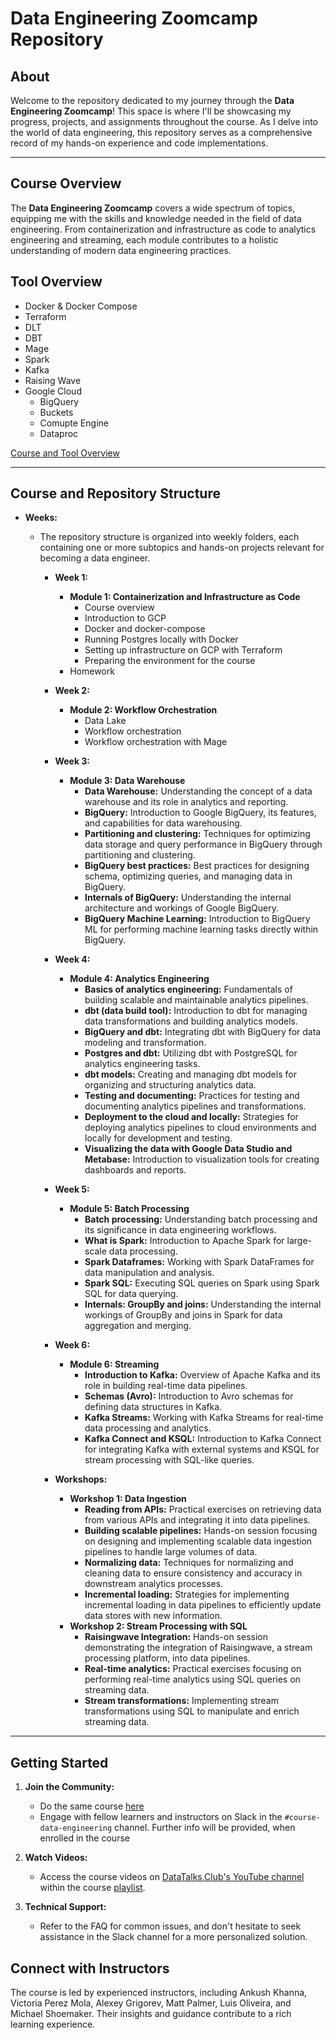 # Data Engineering Zoomcamp Repository

## About

Welcome to the repository dedicated to my journey through the **Data Engineering Zoomcamp**! This space is where I'll be showcasing my progress, projects, and assignments throughout the course. As I delve into the world of data engineering, this repository serves as a comprehensive record of my hands-on experience and code implementations.

---

## Course Overview

The **Data Engineering Zoomcamp** covers a wide spectrum of topics, equipping me with the skills and knowledge needed in the field of data engineering. From containerization and infrastructure as code to analytics engineering and streaming, each module contributes to a holistic understanding of modern data engineering practices.

## Tool Overview

- Docker & Docker Compose
- Terraform 
- DLT
- DBT
- Mage
- Spark
- Kafka
- Raising Wave
- Google Cloud
  - BigQuery
  - Buckets
  - Comupte Engine
  - Dataproc

[Course and Tool Overview](https://github.com/DataTalksClub/data-engineering-zoomcamp/blob/main/images/architecture/arch_v3_workshops.jpg)

---

## Course and Repository Structure

- **Weeks:**
  - The repository structure is organized into weekly folders, each containing one or more subtopics and hands-on projects relevant for becoming a data engineer.
  
    - **Week 1:**
      - **Module 1: Containerization and Infrastructure as Code**
        - Course overview
        - Introduction to GCP
        - Docker and docker-compose
        - Running Postgres locally with Docker
        - Setting up infrastructure on GCP with Terraform
        - Preparing the environment for the course
      - Homework
     
        
    - **Week 2:**
      - **Module 2: Workflow Orchestration**
        - Data Lake
        - Workflow orchestration
        - Workflow orchestration with Mage
    

    - **Week 3:**
      - **Module 3: Data Warehouse**
        - **Data Warehouse:** Understanding the concept of a data warehouse and its role in analytics and reporting.
        - **BigQuery:** Introduction to Google BigQuery, its features, and capabilities for data warehousing.
        - **Partitioning and clustering:** Techniques for optimizing data storage and query performance in BigQuery through partitioning and clustering.
        - **BigQuery best practices:** Best practices for designing schema, optimizing queries, and managing data in BigQuery.
        - **Internals of BigQuery:** Understanding the internal architecture and workings of Google BigQuery.
        - **BigQuery Machine Learning:** Introduction to BigQuery ML for performing machine learning tasks directly within BigQuery.
      

    - **Week 4:**
      - **Module 4: Analytics Engineering**
        - **Basics of analytics engineering:** Fundamentals of building scalable and maintainable analytics pipelines.
        - **dbt (data build tool):** Introduction to dbt for managing data transformations and building analytics models.
        - **BigQuery and dbt:** Integrating dbt with BigQuery for data modeling and transformation.
        - **Postgres and dbt:** Utilizing dbt with PostgreSQL for analytics engineering tasks.
        - **dbt models:** Creating and managing dbt models for organizing and structuring analytics data.
        - **Testing and documenting:** Practices for testing and documenting analytics pipelines and transformations.
        - **Deployment to the cloud and locally:** Strategies for deploying analytics pipelines to cloud environments and locally for development and testing.
        - **Visualizing the data with Google Data Studio and Metabase:** Introduction to visualization tools for creating dashboards and reports.
      

    - **Week 5:**
      - **Module 5: Batch Processing**
        - **Batch processing:** Understanding batch processing and its significance in data engineering workflows.
        - **What is Spark:** Introduction to Apache Spark for large-scale data processing.
        - **Spark Dataframes:** Working with Spark DataFrames for data manipulation and analysis.
        - **Spark SQL:** Executing SQL queries on Spark using Spark SQL for data querying.
        - **Internals: GroupBy and joins:** Understanding the internal workings of GroupBy and joins in Spark for data aggregation and merging.
      

    - **Week 6:**
      - **Module 6: Streaming**
        - **Introduction to Kafka:** Overview of Apache Kafka and its role in building real-time data pipelines.
        - **Schemas (Avro):** Introduction to Avro schemas for defining data structures in Kafka.
        - **Kafka Streams:** Working with Kafka Streams for real-time data processing and analytics.
        - **Kafka Connect and KSQL:** Introduction to Kafka Connect for integrating Kafka with external systems and KSQL for stream processing with SQL-like queries.
      
    
    - **Workshops:**
      - **Workshop 1: Data Ingestion**
        - **Reading from APIs:** Practical exercises on retrieving data from various APIs and integrating it into data pipelines.
        - **Building scalable pipelines:** Hands-on session focusing on designing and implementing scalable data ingestion pipelines to handle large volumes of data.
        - **Normalizing data:** Techniques for normalizing and cleaning data to ensure consistency and accuracy in downstream analytics processes.
        - **Incremental loading:** Strategies for implementing incremental loading in data pipelines to efficiently update data stores with new information.
      - **Workshop 2: Stream Processing with SQL**
        - **Raisingwave Integration:** Hands-on session demonstrating the integration of Raisingwave, a stream processing platform, into data pipelines.
        - **Real-time analytics:** Practical exercises focusing on performing real-time analytics using SQL queries on streaming data.
        - **Stream transformations:** Implementing stream transformations using SQL to manipulate and enrich streaming data.

---

## Getting Started

1. **Join the Community:**
   - Do the same course [here](https://github.com/DataTalksClub/data-engineering-zoomcam)
   - Engage with fellow learners and instructors on Slack in the `#course-data-engineering` channel. Further info will be provided, when enrolled in the course

2. **Watch Videos:**
   - Access the course videos on [DataTalks.Club's YouTube channel](https://www.youtube.com/@DataTalksClub) within the course [playlist](https://www.youtube.com/watch?v=-zpVha7bw5A&list=PL3MmuxUbc_hJed7dXYoJw8DoCuVHhGEQb).

3. **Technical Support:**
   - Refer to the FAQ for common issues, and don't hesitate to seek assistance in the Slack channel for a more personalized solution.


## Connect with Instructors

The course is led by experienced instructors, including Ankush Khanna, Victoria Perez Mola, Alexey Grigorev, Matt Palmer, Luis Oliveira, and Michael Shoemaker. Their insights and guidance contribute to a rich learning experience.


